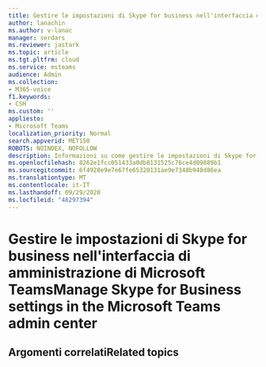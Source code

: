 ```yaml
---
title: Gestire le impostazioni di Skype for business nell'interfaccia di amministrazione di Microsoft Teams
author: lanachin
ms.author: v-lanac
manager: serdars
ms.reviewer: jastark
ms.topic: article
ms.tgt.pltfrm: cloud
ms.service: msteams
audience: Admin
ms.collection:
- M365-voice
f1.keywords:
- CSH
ms.custom: ''
appliesto:
- Microsoft Teams
localization_priority: Normal
search.appverid: MET150
ROBOTS: NOINDEX, NOFOLLOW
description: Informazioni su come gestire le impostazioni di Skype for business nell'interfaccia di amministrazione di Microsoft teams.
ms.openlocfilehash: 8262e1fcc051433a0db8131525c76ce4d09889b1
ms.sourcegitcommit: 6f4928e9e7e67fe65320131ae9e7348b948d86ea
ms.translationtype: MT
ms.contentlocale: it-IT
ms.lasthandoff: 09/29/2020
ms.locfileid: "48297394"
---
```

# <a name="manage-skype-for-business-settings-in-the-microsoft-teams-admin-center"></a><span data-ttu-id="5969f-103">Gestire le impostazioni di Skype for business nell'interfaccia di amministrazione di Microsoft Teams</span><span class="sxs-lookup"><span data-stu-id="5969f-103">Manage Skype for Business settings in the Microsoft Teams admin center</span></span>



## <a name="related-topics"></a><span data-ttu-id="5969f-104">Argomenti correlati</span><span class="sxs-lookup"><span data-stu-id="5969f-104">Related topics</span></span>

